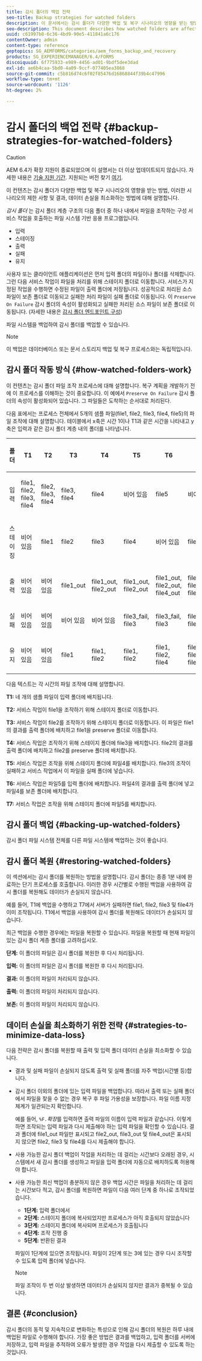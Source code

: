 ```yaml
---
title: 감시 폴더의 백업 전략
seo-title: Backup strategies for watched folders
description: 이 문서에서는 감시 폴더가 다양한 백업 및 복구 시나리오의 영향을 받는 방법, 이러한 시나리오의 제한 사항 및 결과, 데이터 손실을 최소화하는 방법에 대해 설명합니다.
seo-description: This document describes how watched folders are affected by different backup and recovery scenarios, the limitations and outcomes of these scenarios, and how to minimize data loss.
uuid: c61997b8-6c36-4bd9-90e5-411841a6c176
contentOwner: admin
content-type: reference
geptopics: SG_AEMFORMS/categories/aem_forms_backup_and_recovery
products: SG_EXPERIENCEMANAGER/6.4/FORMS
discoiquuid: 6f775933-e989-4456-ad01-9bdf5dee3dad
exl-id: ae6b4caa-5bd0-4a09-9ccf-077405ea3868
source-git-commit: c5b816d74c6f02f85476d16868844f39b4c47996
workflow-type: tm+mt
source-wordcount: '1126'
ht-degree: 2%

---
```


# 감시 폴더의 백업 전략 {#backup-strategies-for-watched-folders}

>[!CAUTION]
>
>AEM 6.4가 확장 지원이 종료되었으며 이 설명서는 더 이상 업데이트되지 않습니다. 자세한 내용은 [기술 지원 기간](https://helpx.adobe.com/kr/support/programs/eol-matrix.html). 지원되는 버전 찾기 [여기](https://experienceleague.adobe.com/docs/).

이 컨텐츠는 감시 폴더가 다양한 백업 및 복구 시나리오의 영향을 받는 방법, 이러한 시나리오의 제한 사항 및 결과, 데이터 손실을 최소화하는 방법에 대해 설명합니다.

*감시 폴더* 는 감시 폴더 계층 구조의 다음 폴더 중 하나 내에서 파일을 조작하는 구성 서비스 작업을 호출하는 파일 시스템 기반 응용 프로그램입니다.

* 입력
* 스테이징
* 출력
* 실패
* 유지

사용자 또는 클라이언트 애플리케이션은 먼저 입력 폴더의 파일이나 폴더를 삭제합니다. 그런 다음 서비스 작업이 파일을 처리를 위해 스테이지 폴더로 이동합니다. 서비스가 지정된 작업을 수행하면 수정된 파일이 출력 폴더에 저장됩니다. 성공적으로 처리된 소스 파일이 보존 폴더로 이동되고 실패한 처리 파일이 실패 폴더로 이동됩니다. 이 `Preserve On Failure` 감시 폴더의 속성이 활성화되고 실패한 처리된 소스 파일이 보존 폴더로 이동됩니다. (자세한 내용은 [감시 폴더 엔드포인트 구성](/help/forms/using/admin-help/configuring-watched-folder-endpoints.md#configuring-watched-folder-endpoints))

파일 시스템을 백업하여 감시 폴더를 백업할 수 있습니다.

>[!NOTE]
>
>이 백업은 데이터베이스 또는 문서 스토리지 백업 및 복구 프로세스와는 독립적입니다.

## 감시 폴더 작동 방식 {#how-watched-folders-work}

이 컨텐츠는 감시 폴더 파일 조작 프로세스에 대해 설명합니다. 복구 계획을 개발하기 전에 이 프로세스를 이해하는 것이 중요합니다. 이 예에서 `Preserve On Failure` 감시 폴더의 속성이 활성화되어 있습니다. 그 파일들은 도착하는 순서대로 처리된다.

다음 표에서는 프로세스 전체에서 5개의 샘플 파일(file1, file2, file3, file4, file5)의 파일 조작에 대해 설명합니다. 테이블에서 x축은 시간 1이나 T1과 같은 시간을 나타내고 y축은 입력과 같은 감시 폴더 계층 내의 폴더를 나타냅니다.

<table>
 <thead>
  <tr>
   <th><p>폴더</p></th> 
   <th><p>T1</p></th> 
   <th><p>T2</p></th> 
   <th><p>T3</p></th> 
   <th><p>T4</p></th> 
   <th><p>T5</p></th> 
   <th><p>T6</p></th> 
   <th><p>T7</p></th> 
  </tr> 
 </thead> 
 <tbody>
  <tr>
   <td><p>입력</p></td> 
   <td><p>file1, file2, file3, file4</p></td> 
   <td><p>file2, file3, file4</p></td> 
   <td><p>file3, file4</p></td> 
   <td><p>file4</p></td> 
   <td><p>비어 있음</p></td> 
   <td><p>file5</p></td> 
   <td><p>비어 있음</p></td> 
  </tr> 
  <tr>
   <td><p>스테이징</p></td> 
   <td><p>비어 있음</p></td> 
   <td><p>file1</p></td> 
   <td><p>file2</p></td> 
   <td><p>file3</p></td> 
   <td><p>file4</p></td> 
   <td><p>비어 있음</p></td> 
   <td><p>file5</p></td> 
  </tr> 
  <tr>
   <td><p>출력</p></td> 
   <td><p>비어 있음</p></td> 
   <td><p>비어 있음</p></td> 
   <td><p>file1_out</p></td> 
   <td><p>file1_out, file2_out</p></td> 
   <td><p>file1_out, file2_out</p></td> 
   <td><p>file1_out, file2_out, file4_out</p></td> 
   <td><p>file1_out, file2_out, file4_out</p></td> 
  </tr> 
  <tr>
   <td><p>실패</p></td> 
   <td><p>비어 있음</p></td> 
   <td><p>비어 있음</p></td> 
   <td><p>비어 있음</p></td> 
   <td><p>비어 있음</p></td> 
   <td><p>file3_fail, file3 </p></td> 
   <td><p>file3_fail, file3 </p></td> 
   <td><p>file3_fail, file3 </p></td> 
  </tr> 
  <tr>
   <td><p>유지</p></td> 
   <td><p>비어 있음</p></td> 
   <td><p>비어 있음</p></td> 
   <td><p>file1 </p></td> 
   <td><p>file1, file2 </p></td> 
   <td><p>file1, file2 </p></td> 
   <td><p>file1, file2, file4 </p></td> 
   <td><p>file1, file2, file4 </p></td> 
  </tr> 
 </tbody> 
</table>

다음 텍스트는 각 시간의 파일 조작에 대해 설명합니다.

**T1:** 네 개의 샘플 파일이 입력 폴더에 배치됩니다.

**T2:** 서비스 작업이 file1을 조작하기 위해 스테이지 폴더로 이동합니다.

**T3:** 서비스 작업이 file2를 조작하기 위해 스테이지 폴더로 이동합니다. 이 파일은 file1의 결과를 출력 폴더에 배치하고 file1을 preserve 폴더로 이동합니다.

**T4:** 서비스 작업은 조작하기 위해 스테이지 폴더에 file3을 배치합니다. file2의 결과를 출력 폴더에 배치하고 file2를 preserve 폴더에 배치합니다.

**T5:** 서비스 작업은 조작을 위해 스테이지 폴더에 파일4를 배치합니다. file3의 조작이 실패하고 서비스 작업에서 이 파일을 실패 폴더에 넣습니다.

**T6:** 서비스 작업은 파일5를 입력 폴더에 배치합니다. 파일4의 결과를 출력 폴더에 넣고 파일4를 보존 폴더에 배치합니다.

**T7:** 서비스 작업은 조작을 위해 스테이지 폴더에 파일5를 배치합니다.

## 감시 폴더 백업 {#backing-up-watched-folders}

감시 폴더 파일 시스템 전체를 다른 파일 시스템에 백업하는 것이 좋습니다.

## 감시 폴더 복원 {#restoring-watched-folders}

이 섹션에서는 감시 폴더를 복원하는 방법을 설명합니다. 감시 폴더는 종종 1분 내에 완료하는 단기 프로세스를 호출합니다. 이러한 경우 시간별로 수행된 백업을 사용하여 감시 폴더를 복원해도 데이터가 손실되지 않습니다.

예를 들어, T1에 백업을 수행하고 T7에서 서버가 실패하면 file1, file2, file3 및 file4가 이미 조작됩니다. T1에서 백업을 사용하여 감시 폴더를 복원해도 데이터가 손실되지 않습니다.

최근 백업을 수행한 경우에는 파일을 복원할 수 있습니다. 파일을 복원할 때 현재 파일이 있는 감시 폴더 계층 폴더를 고려하십시오.

**단계:** 이 폴더의 파일은 감시 폴더를 복원한 후 다시 처리됩니다.

**입력:** 이 폴더의 파일은 감시 폴더를 복원한 후 다시 처리됩니다.

**결과:** 이 폴더의 파일이 처리되지 않습니다.

**출력:** 이 폴더의 파일이 처리되지 않습니다.

**보존:** 이 폴더의 파일이 처리되지 않습니다.

## 데이터 손실을 최소화하기 위한 전략 {#strategies-to-minimize-data-loss}

다음 전략은 감시 폴더를 복원할 때 출력 및 입력 폴더 데이터 손실을 최소화할 수 있습니다.

* 결과 및 실패 파일이 손실되지 않도록 출력 및 실패 폴더를 자주 백업(시간별 등)합니다.
* 감시 폴더 이외의 폴더에 있는 입력 파일을 백업합니다. 따라서 출력 또는 실패 폴더에서 파일을 찾을 수 없는 경우 복구 후 파일 가용성을 보장합니다. 파일 이름 지정 체계가 일관되는지 확인합니다.

   예를 들어, `%F.`*확장*&#x200B;를 입력하면 출력 파일의 이름이 입력 파일과 같습니다. 이렇게 하면 조작되는 입력 파일과 다시 제출해야 하는 입력 파일을 확인할 수 있습니다. 결과 폴더에 file1_out 파일만 표시되고 file2_out, file3_out 및 file4_out은 표시되지 않으면 file2, file3 및 file4를 다시 제출해야 합니다.

* 사용 가능한 감시 폴더 백업이 작업을 처리하는 데 걸리는 시간보다 오래된 경우, 시스템에서 새 감시 폴더를 생성하고 파일을 입력 폴더에 자동으로 배치하도록 허용해야 합니다.
* 사용 가능한 최신 백업이 충분하지 않은 경우 백업 시간은 파일을 처리하는 데 걸리는 시간보다 적고, 감시 폴더를 복원하면 파일이 다음 여러 단계 중 하나로 조작되었습니다.

   * **1단계:** 입력 폴더에서
   * **2단계:** 스테이지 폴더에 복사되었지만 프로세스가 아직 호출되지 않았습니다
   * **3단계:** 스테이지 폴더에 복사되며 프로세스가 호출됩니다
   * **4단계:** 조작 진행 중
   * **5단계:** 반환된 결과

   파일이 1단계에 있으면 조작됩니다. 파일이 2단계 또는 3에 있는 경우 다시 조작할 수 있도록 입력 폴더에 넣습니다.

   >[!NOTE]
   >
   >파일 조작이 두 번 이상 발생하면 데이터가 손실되지 않지만 결과가 중복될 수 있습니다.

## 결론 {#conclusion}

감시 폴더의 동적 및 지속적으로 변화하는 특성으로 인해 감시 폴더의 복원은 하루 내에 백업된 파일로 수행해야 합니다. 가장 좋은 방법은 결과를 백업하고, 입력 폴더를 서버에 저장하고, 입력 파일을 추적하여 오류가 발생한 경우 작업을 다시 제출할 수 있도록 하는 것입니다.
